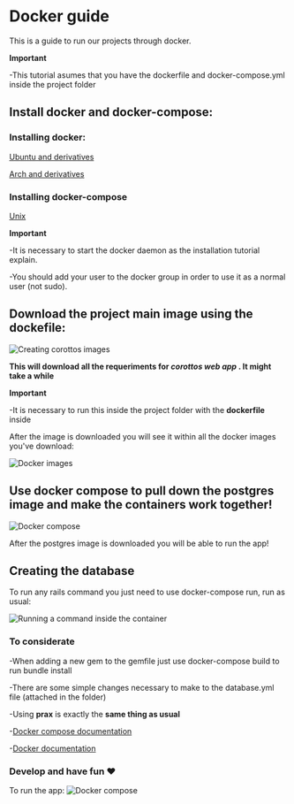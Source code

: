 # Docker guide
This is a guide to run our projects through docker. 

**Important**

-This tutorial asumes that you have the dockerfile and docker-compose.yml inside the project folder

## Install docker and docker-compose:

### Installing docker:

[Ubuntu and derivatives](https://docs.docker.com/engine/installation/linux/ubuntulinux/)

[Arch and derivatives](https://docs.docker.com/engine/installation/linux/archlinux/)

### Installing docker-compose

[Unix](https://docs.docker.com/compose/install/)

**Important**

-It is necessary to start the docker daemon as the installation tutorial explain.

-You should add your user to the docker group in order to use it as a normal user (not sudo).

## Download the project main image using the dockefile:

![Creating corottos images](https://raw.githubusercontent.com/kevteg/nokoarts-docker-guide/master/docker/Screenshot_20160527_225326.png)

**This will download all the requeriments for _corottos web app_ . It might take a while**

**Important**

-It is necessary to run this inside the project folder with the **dockerfile** inside

After the image is downloaded you will see it within all the docker images you've download:

![Docker images](https://raw.githubusercontent.com/kevteg/nokoarts-docker-guide/master/docker/Screenshot_20160527_231731.png)

## Use docker compose to pull down the postgres image and make the containers work together!

![Docker compose](https://raw.githubusercontent.com/kevteg/nokoarts-docker-guide/master/docker/Screenshot_20160528_004529.png)

After the postgres image is downloaded you will be able to run the app!

## Creating the database

To run any rails command you just need to use docker-compose run, run as usual:

![Running a command inside the container](https://github.com/kevteg/nokoarts-docker-guide/blob/master/docker/Screenshot_20160528_005842.png?raw=true)

### To considerate

-When adding a new gem to the gemfile just use docker-compose build to run bundle install

-There are some simple changes necessary to make to the database.yml file (attached in the folder)

-Using **prax** is exactly the **same thing as usual**

-[Docker compose documentation](https://docs.docker.com/compose/)

-[Docker documentation](https://docs.docker.com/engine/quickstart/)

### Develop and have fun ♥

To run the app:
![Docker compose](https://raw.githubusercontent.com/kevteg/nokoarts-docker-guide/master/docker/Screenshot_20160528_004529.png)

